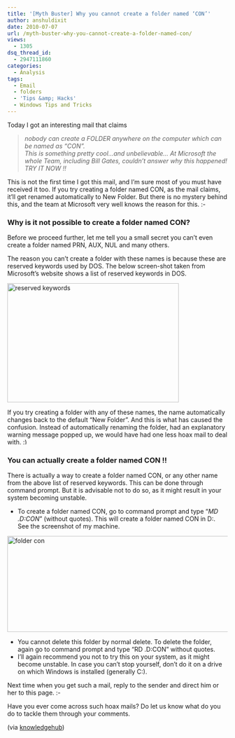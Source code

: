 ```yaml
---
title: '[Myth Buster] Why you cannot create a folder named ‘CON’'
author: anshuldixit
date: 2010-07-07
url: /myth-buster-why-you-cannot-create-a-folder-named-con/
views:
  - 1305
dsq_thread_id:
  - 2947111860
categories:
  - Analysis
tags:
  - Email
  - folders
  - 'Tips &amp; Hacks'
  - Windows Tips and Tricks
---
```

Today I got an interesting mail that claims

> *nobody can create a FOLDER anywhere on the computer which can be named as &#8220;CON&#8221;.  
> This is something pretty cool&#8230;and unbelievable&#8230; At Microsoft the whole Team, including Bill Gates, couldn&#8217;t answer why this happened!  
> TRY IT NOW !!*

This is not the first time I got this mail, and I’m sure most of you must have received it too. If you try creating a folder named CON, as the mail claims, it’ll get renamed automatically to New Folder. But there is no mystery behind this, and the team at Microsoft very well knows the reason for this. <img src="http://devilsworkshop.org/wp-includes/images/smilies/simple-smile.png" alt=":-)" class="wp-smiley" style="height: 1em; max-height: 1em;" />

### Why is it not possible to create a folder named CON?

Before we proceed further, let me tell you a small secret you can’t even create a folder named PRN, AUX, NUL and many others.

The reason you can’t create a folder with these names is because these are reserved keywords used by DOS. The below screen-shot taken from Microsoft’s website shows a list of reserved keywords in DOS.

[<img class="wp-image-52497" style="float: none;margin-left: auto;margin-right: auto;border: 0px" src="http://cdn.devilsworkshop.org/files/2010/07/reservedkeywords_thumb.jpg" border="0" alt="reserved keywords" width="392" height="272" />][1]

If you try creating a folder with any of these names, the name automatically changes back to the default “New Folder”. And this is what has caused the confusion. Instead of automatically renaming the folder, had an explanatory warning message popped up, we would have had one less hoax mail to deal with. <img src="http://devilsworkshop.org/wp-includes/images/smilies/simple-smile.png" alt=":)" class="wp-smiley" style="height: 1em; max-height: 1em;" />

### You can actually create a folder named CON !!

There is actually a way to create a folder named CON, or any other name from the above list of reserved keywords. This can be done through command prompt. But it is advisable not to do so, as it might result in your system becoming unstable.

  * To create a folder named CON, go to command prompt and type “*MD \.D:CON*” (without quotes). This will create a folder named CON in D:. See the screenshot of my machine.

[<img style="float: none;margin-left: auto;margin-right: auto;border: 0px" src="http://cdn.devilsworkshop.org/files/2010/07/foldercon_thumb.jpg" border="0" alt="folder con" width="633" height="219" />][2]

  * You cannot delete this folder by normal delete. To delete the folder, again go to command prompt and type “RD \.D:CON” without quotes.
  * I’ll again recommend you not to try this on your system, as it might become unstable. In case you can’t stop yourself, don’t do it on a drive on which Windows is installed (generally C:).

Next time when you get such a mail, reply to the sender and direct him or her to this page. <img src="http://devilsworkshop.org/wp-includes/images/smilies/simple-smile.png" alt=":-)" class="wp-smiley" style="height: 1em; max-height: 1em;" />

Have you ever come across such hoax mails? Do let us know what do you do to tackle them through your comments.

(via <a href="http://www.knowledgehub.co.in/search/label/Hoax%20Mails" onclick="_gaq.push(['_trackEvent', 'outbound-article', 'http://www.knowledgehub.co.in/search/label/Hoax%20Mails', 'knowledgehub']);" >knowledgehub</a>)

 [1]: http://cdn.devilsworkshop.org/files/2010/07/reservedkeywords.jpg
 [2]: http://cdn.devilsworkshop.org/files/2010/07/foldercon.jpg
